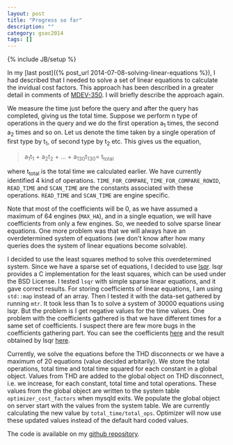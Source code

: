 ```yaml
---
layout: post
title: "Progress so far"
description: ""
category: gsoc2014 
tags: []
---
```

{% include JB/setup %}

In my [last post]({% post_url 2014-07-08-solving-linear-equations %}), I had described that I needed to solve a set of linear equations to calculate the invidual cost factors. This approach has been described in a greater detail in comments of [MDEV-350](https://mariadb.atlassian.net/browse/MDEV-350). I will briefly describe the approach again.

We measure the time just before the query and after the query has completed, giving us the total time. Suppose we perform n type of operations in the query and we do the first operation a<sub>1</sub> times, the second a<sub>2</sub> times and so on. Let us denote the time taken by a single operation of first type by t<sub>1</sub>, of second type by t<sub>2</sub> etc. This gives us the equation,
> a<sub>1</sub>t<sub>1</sub> + a<sub>2</sub>t<sub>2</sub> + ... + a<sub>130</sub>t<sub>130</sub>= t<sub>total</sub>

where t<sub>total</sub> is the total time we calculated earlier. We have currently identified 4 kind of operations. `TIME_FOR_COMPARE`, `TIME_FOR_COMPARE_ROWID`, `READ_TIME` and `SCAN_TIME` are the constants associated with these operations. `READ_TIME` and `SCAN_TIME` are engine specific.

Note that most of the coefficients will be 0, as we have assumed a maximum of 64 engines (`MAX_HA`), and in a single equation, we will have coefficients from only a few engines. So, we needed to solve sparse linear equations. One more problem was that we will always have an overdetermined system of equations (we don't know after how many queries does the system of linear equations become solvable).

I decided to use the least squares method to solve this overdetermined system. Since we have a sparse set of equations, I decided to use [lsqr](http://web.stanford.edu/group/SOL/software/lsqr/). lsqr provides a C implementation for the least squares, which can be used under the BSD License. I tested `lsqr` with simple sparse linear equations, and it gave correct results. For storing coefficients of linear equations, I am using `std::map` instead of an array. Then I tested it with the data-set gathered by running `mtr`. It took less than 1s to solve a system of 30000 equations using lsqr. But the problem is I get negative values for the time values. One problem with the coefficients gathered is that we have different times for a same set of coefficients. I suspect there are few more bugs in the coefficients gathering part. You can see the coefficients [here](https://drive.google.com/file/d/0B7NiQb4EbbUVbUZsUU5EQTR6bFU/edit?usp=sharing) and the result obtained by lsqr [here](http://pastie.org/9444593).

Currently, we solve the equations before the THD disconnects or we have a maximum of 20 equations (value decided arbitarily). We store the total operations, total time and total time squared for each constant in a global object. Values from THD are added to the global object on THD disconnect, i.e. we increase, for each constant, total time and total operations. These values from the global object are written to the system table `optimizer_cost_factors` when mysqld exits. We populate the global object on server start with the values from the system table. We are currently calculating the new value by `total_time/total_ops`. Optimizer will now use these updated values instead of the default hard coded values.

The code is available on my [github repository](https://github.com/igniting/server/tree/selfTuningOptimizer).
